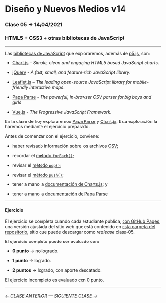 # Diseño y Nuevos Medios v14

### Clase 05 → 14/04/2021

### HTML5 + CSS3 + otras bibliotecas de JavaScript

- - - - - - - - - - 

Las [bibliotecas de JavaScript](https://en.wikipedia.org/wiki/List_of_JavaScript_libraries) que exploraremos, además de [p5.js](https://p5js.org/es/), son:

- [Chart.js](https://www.chartjs.org/) – *Simple, clean and engaging HTML5 based JavaScript charts*.

- [jQuery](https://jquery.com/) - *A fast, small, and feature-rich JavaScript library*.

- [Leaflet.js](https://leafletjs.com/) – *The leading open-source JavaScript library for mobile-friendly interactive maps*.

- [Papa Parse](https://www.papaparse.com/) - *The powerful, in-browser CSV parser for big boys and girls*

- [Vue.js](https://v3.vuejs.org/) - *The Progressive JavaScript Framework.*

En la clase de hoy exploraremos [Papa Parse](https://www.papaparse.com/) y [Chart.js](https://www.chartjs.org/). Esta exploración la haremos mediante el ejercicio preparado. 

Antes de comenzar con el ejercicio, conviene:

- haber revisado información sobre los archivos [CSV](https://es.wikipedia.org/wiki/Valores_separados_por_comas);

- recordar el [método `forEach()`](https://developer.mozilla.org/es/docs/Web/JavaScript/Referencia/Objetos_globales/Array/forEach);

- revisar el [método `pop()`](https://developer.mozilla.org/es/docs/Web/JavaScript/Referencia/Objetos_globales/Array/pop);

- revisar el [método `push()`](https://developer.mozilla.org/es/docs/Web/JavaScript/Referencia/Objetos_globales/Array/push);

- tener a mano la [documentación de Charts.js](https://www.chartjs.org/docs/latest/); y

- tener a mano la [documentación de Papa Parse](https://www.papaparse.com/docs)

- - - - - - -

#### Ejercicio

El ejercicio se completa cuando cada estudiante publica, [con GitHub Pages](https://docs.github.com/es/free-pro-team@latest/github/working-with-github-pages/configuring-a-publishing-source-for-your-github-pages-site), una versión ajustada del sitio web que está contenido en [esta carpeta del repositorio](https://profesorfaco.github.io/dno037-2021/clase-05/), sitio que puede descargar como *realease* clase-05.

El ejercicio completo puede ser evaluado con:

- **0 punto** → no logrado.

- **1 punto** → logrado.

- **2 puntos** → logrado, con aporte descatado.

El ejercicio incompleto es evaluado con 0 punto.

- - - - - - - - - - - -

###### [← CLASE ANTERIOR](https://github.com/profesorfaco/dno037-2021/tree/main/clase-04) — [SIGUIENTE CLASE →](https://github.com/profesorfaco/dno037-2021/tree/main/clase-06)
